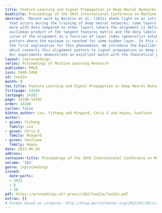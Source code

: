 ```yaml
---
title: Feature Learning and Signal Propagation in Deep Neural Networks
booktitle: Proceedings of the 39th International Conference on Machine Learning
abstract: 'Recent work by Baratin et al. (2021) sheds light on an intriguing pattern
  that occurs during the training of deep neural networks: some layers align much
  more with data compared to other layers (where the alignment is defined as the normalize
  euclidean product of the tangent features matrix and the data labels matrix). The
  curve of the alignment as a function of layer index (generally) exhibits a ascent-descent
  pattern where the maximum is reached for some hidden layer. In this work, we provide
  the first explanation for this phenomenon. We introduce the Equilibrium Hypothesis
  which connects this alignment pattern to signal propagation in deep neural networks.
  Our experiments demonstrate an excellent match with the theoretical predictions.'
layout: inproceedings
series: Proceedings of Machine Learning Research
publisher: PMLR
issn: 2640-3498
id: lou22a
month: 0
tex_title: Feature Learning and Signal Propagation in Deep Neural Networks
firstpage: 14248
lastpage: 14282
page: 14248-14282
order: 14248
cycles: false
bibtex_author: Lou, Yizhang and Mingard, Chris E and Hayou, Soufiane
author:
- given: Yizhang
  family: Lou
- given: Chris E
  family: Mingard
- given: Soufiane
  family: Hayou
date: 2022-06-28
address:
container-title: Proceedings of the 39th International Conference on Machine Learning
volume: '162'
genre: inproceedings
issued:
  date-parts:
  - 2022
  - 6
  - 28
pdf: https://proceedings.mlr.press/v162/lou22a/lou22a.pdf
extras: []
# Format based on citeproc: http://blog.martinfenner.org/2013/07/30/citeproc-yaml-for-bibliographies/
---
```

